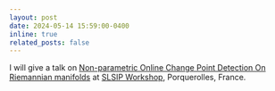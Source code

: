 ```yaml
---
layout: post
date: 2024-05-14 15:59:00-0400
inline: true
related_posts: false
---
```


I will give a talk on <a href="https://xiuheng-wang.github.io/assets/pdf/slides_slisp2024.pdf">Non-parametric Online Change Point Detection On Riemannian manifolds</a> at <a href="https://sites.google.com/view/5thslsipworkshop/home">SLSIP Workshop</a>, Porquerolles, France.
